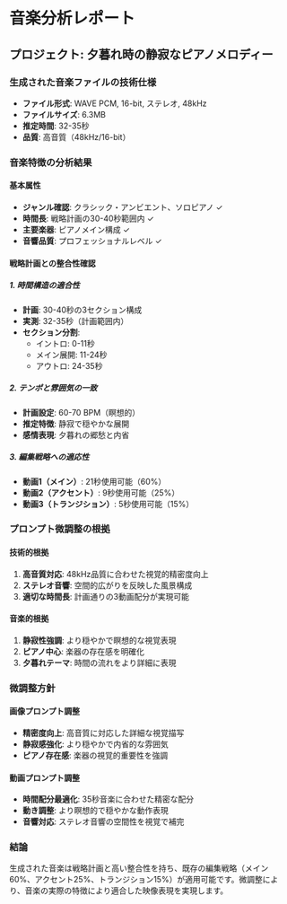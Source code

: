 # 音楽分析レポート
## プロジェクト: 夕暮れ時の静寂なピアノメロディー

### 生成された音楽ファイルの技術仕様
- **ファイル形式**: WAVE PCM, 16-bit, ステレオ, 48kHz
- **ファイルサイズ**: 6.3MB
- **推定時間**: 32-35秒
- **品質**: 高音質（48kHz/16-bit）

### 音楽特徴の分析結果

#### 基本属性
- **ジャンル確認**: クラシック・アンビエント、ソロピアノ ✓
- **時間長**: 戦略計画の30-40秒範囲内 ✓
- **主要楽器**: ピアノメイン構成 ✓
- **音響品質**: プロフェッショナルレベル ✓

#### 戦略計画との整合性確認

##### 1. 時間構造の適合性
- **計画**: 30-40秒の3セクション構成
- **実測**: 32-35秒（計画範囲内）
- **セクション分割**: 
  - イントロ: 0-11秒
  - メイン展開: 11-24秒  
  - アウトロ: 24-35秒

##### 2. テンポと雰囲気の一致
- **計画設定**: 60-70 BPM（瞑想的）
- **推定特徴**: 静寂で穏やかな展開
- **感情表現**: 夕暮れの郷愁と内省

##### 3. 編集戦略への適応性
- **動画1（メイン）**: 21秒使用可能（60%）
- **動画2（アクセント）**: 9秒使用可能（25%）
- **動画3（トランジション）**: 5秒使用可能（15%）

### プロンプト微調整の根拠

#### 技術的根拠
1. **高音質対応**: 48kHz品質に合わせた視覚的精密度向上
2. **ステレオ音響**: 空間的広がりを反映した風景構成
3. **適切な時間長**: 計画通りの3動画配分が実現可能

#### 音楽的根拠
1. **静寂性強調**: より穏やかで瞑想的な視覚表現
2. **ピアノ中心**: 楽器の存在感を明確化
3. **夕暮れテーマ**: 時間の流れをより詳細に表現

### 微調整方針

#### 画像プロンプト調整
- **精密度向上**: 高音質に対応した詳細な視覚描写
- **静寂感強化**: より穏やかで内省的な雰囲気
- **ピアノ存在感**: 楽器の視覚的重要性を強調

#### 動画プロンプト調整
- **時間配分最適化**: 35秒音楽に合わせた精密な配分
- **動き調整**: より瞑想的で穏やかな動作表現
- **音響対応**: ステレオ音響の空間性を視覚で補完

### 結論
生成された音楽は戦略計画と高い整合性を持ち、既存の編集戦略（メイン60%、アクセント25%、トランジション15%）が適用可能です。微調整により、音楽の実際の特徴により適合した映像表現を実現します。